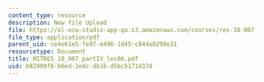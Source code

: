 ```yaml
---
content_type: resource
description: New file Upload
file: https://ol-ocw-studio-app-qa.s3.amazonaws.com/courses/res-18-007-calculus-revisited-multivariable-calculus-fall-2011/b82909f6b6ed1edcdb16d5bc5171d37d_MITRES_18_007_partIV_lec06.pdf
file_type: application/pdf
parent_uid: ce4e61e5-fe97-e496-1d45-c844a0290e31
resourcetype: Document
title: MITRES_18_007_partIV_lec06.pdf
uid: b82909f6-b6ed-1edc-db16-d5bc5171d37d
---
```

